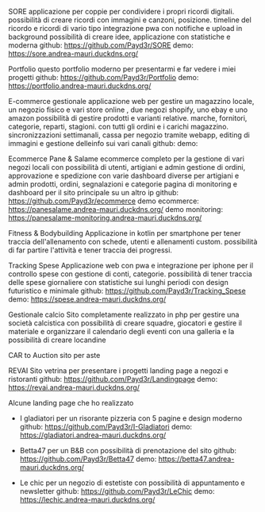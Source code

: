 SORE
applicazione per coppie per condividere i propri ricordi digitali.
possibilità di creare ricordi con immagini e canzoni, posizione. timeline del ricordo e ricordi di vario tipo
integrazione pwa con notifiche e upload in background
possibilità di creare idee, applicazione con statistiche e moderna 
github: https://github.com/Payd3r/SORE
demo: https://sore.andrea-mauri.duckdns.org/

Portfolio
questo portfolio moderno per presentarmi e far vedere i miei progetti
github: https://github.com/Payd3r/Portfolio
demo: https://portfolio.andrea-mauri.duckdns.org/

E-commerce gestionale
applicazione web per gestire un magazzino locale, un negozio fisico e vari store online , due negozi shopify, uno ebay e uno amazon
possibilità di gestire prodotti e varianti relative. marche, fornitori, categorie, reparti, stagioni. con tutti gli ordini e i carichi magazzino.
sincronizzazioni settimanali,  cassa per negozio tramite webapp, editing di immagini e gestione delleinfo sui vari canali
github: 
demo:

Ecommerce Pane & Salame
ecommerce completo per la gestione di vari negozi locali
con possibilità di utenti, artigiani e admin
gestione di ordini, approvazione e spedizione con varie dashboard diverse per artigiani e admin
prodotti, ordini, segnalazioni e categorie
pagina di monitoring e dashboard per il sito principale su un altro ip
github: https://github.com/Payd3r/ecommerce
demo ecommerce: https://panesalame.andrea-mauri.duckdns.org/
demo monitoring: https://panesalame-monitoring.andrea-mauri.duckdns.org/

Fitness & Bodybuilding
Applicazione in kotlin per smartphone per tener traccia dell'allenamento 
con schede, utenti e allenamenti custom. possibilità di far partire l'attività e tener traccia dei progressi.

Tracking Spese
Applicazione web con pwa e integrazione per iphone
per il controllo spese con gestione di conti, categorie. possibilità di tener traccia delle spese giornaliere con statistiche sui lunghi periodi
con design futuristico e minimale
github: https://github.com/Payd3r/Tracking_Spese
demo: https://spese.andrea-mauri.duckdns.org/

Gestionale calcio
Sito completamente realizzato in php per gestire una società calcistica 
con possibilità di creare squadre, giocatori e gestire il materiale e organizzare il calendario degli eventi
con una galleria e la possibilità di creare locandine 

CAR to Auction
sito per aste


REVAI
Sito vetrina per presentare i progetti landing page a negozi e ristoranti
github: https://github.com/Payd3r/Landingpage
demo: https://revai.andrea-mauri.duckdns.org/

Alcune landing page che ho realizzato
- I gladiatori per un risorante pizzeria con 5 pagine e design moderno
github: https://github.com/Payd3r/I-Gladiatori
demo: https://gladiatori.andrea-mauri.duckdns.org/

- Betta47 per un B&B  con possibilità di prenotazione del sito
github: https://github.com/Payd3r/Betta47
demo: https://betta47.andrea-mauri.duckdns.org/

- Le chic per un negozio di estetiste con possibilità di appuntamento e newsletter 
github: https://github.com/Payd3r/LeChic
demo: https://lechic.andrea-mauri.duckdns.org/